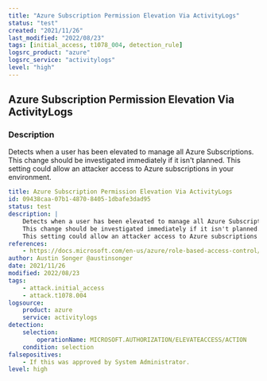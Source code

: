 ```yaml
---
title: "Azure Subscription Permission Elevation Via ActivityLogs"
status: "test"
created: "2021/11/26"
last_modified: "2022/08/23"
tags: [initial_access, t1078_004, detection_rule]
logsrc_product: "azure"
logsrc_service: "activitylogs"
level: "high"
---
```


## Azure Subscription Permission Elevation Via ActivityLogs

### Description

Detects when a user has been elevated to manage all Azure Subscriptions.
This change should be investigated immediately if it isn't planned.
This setting could allow an attacker access to Azure subscriptions in your environment.


```yml
title: Azure Subscription Permission Elevation Via ActivityLogs
id: 09438caa-07b1-4870-8405-1dbafe3dad95
status: test
description: |
    Detects when a user has been elevated to manage all Azure Subscriptions.
    This change should be investigated immediately if it isn't planned.
    This setting could allow an attacker access to Azure subscriptions in your environment.
references:
    - https://docs.microsoft.com/en-us/azure/role-based-access-control/resource-provider-operations#microsoftauthorization
author: Austin Songer @austinsonger
date: 2021/11/26
modified: 2022/08/23
tags:
    - attack.initial_access
    - attack.t1078.004
logsource:
    product: azure
    service: activitylogs
detection:
    selection:
        operationName: MICROSOFT.AUTHORIZATION/ELEVATEACCESS/ACTION
    condition: selection
falsepositives:
    - If this was approved by System Administrator.
level: high

```
